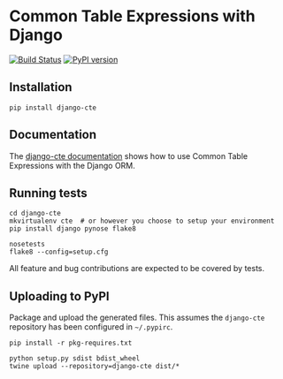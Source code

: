 # Common Table Expressions with Django

[![Build Status](https://github.com/dimagi/django-cte/actions/workflows/tests.yml/badge.svg)](https://github.com/dimagi/django-cte/actions/workflows/tests.yml)
[![PyPI version](https://badge.fury.io/py/django-cte.svg)](https://badge.fury.io/py/django-cte)

## Installation
```
pip install django-cte
```


## Documentation

The [django-cte documentation](https://dimagi.github.io/django-cte/) shows how
to use Common Table Expressions with the Django ORM.


## Running tests

```
cd django-cte
mkvirtualenv cte  # or however you choose to setup your environment
pip install django pynose flake8

nosetests
flake8 --config=setup.cfg
```

All feature and bug contributions are expected to be covered by tests.


## Uploading to PyPI

Package and upload the generated files. This assumes the `django-cte` repository
has been configured in `~/.pypirc`.

```
pip install -r pkg-requires.txt

python setup.py sdist bdist_wheel
twine upload --repository=django-cte dist/*
```
